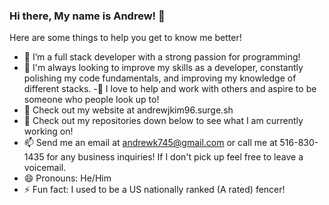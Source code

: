 ### Hi there, My name is Andrew! 👋

Here are some things to help you get to know me better!

- 🔭 I’m a full stack developer with a strong passion for programming!
- 🌱 I'm always looking to improve my skills as a developer, constantly polishing my code fundamentals, and improving my knowledge of different stacks.
-:punch: I love to help and work with others and aspire to be someone who people look up to!
- 🤔 Check out my website at andrewjkim96.surge.sh
- 💬 Check out my repositories down below to see what I am currently working on!
- 📫 Send me an email at andrewk745@gmail.com or call me at 516-830-1435 for any business inquiries! If I don't pick up feel free to leave a voicemail.
- 😄 Pronouns: He/Him
- ⚡ Fun fact: I used to be a US nationally ranked (A rated) fencer!

<!--
**andrewjkim745/andrewjkim745** is a ✨ _special_ ✨ repository because its `README.md` (this file) appears on your GitHub profile.


-->

